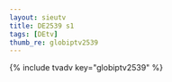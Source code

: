 ```yaml
--- 
layout: sieutv
title: DE2539 s1
tags: [DEtv]
thumb_re: globiptv2539
---
```

{% include tvadv key="globiptv2539" %} 
